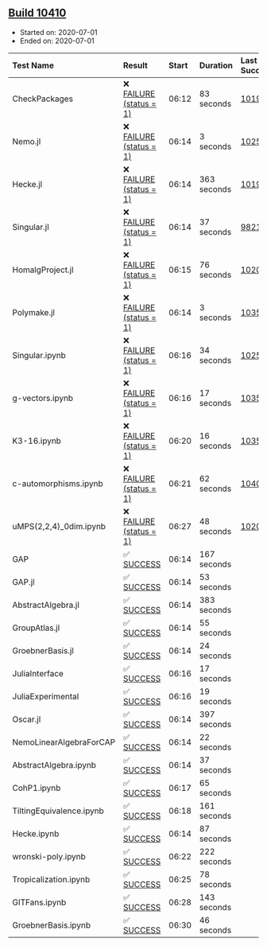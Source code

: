 ## [Build 10410](https://oscarci.mathematik.uni-kl.de/job/oscar/10410/)

* Started on: 2020-07-01
* Ended on: 2020-07-01

| Test Name    | Result | Start | Duration | Last Success | First Failure |
|:-------------|:-------|:------|:---------|:-------------|:--------------|
| CheckPackages | ❌ [FAILURE (status = 1)](https://oscarci.mathematik.uni-kl.de/job/oscar/10410/artifact/logs/build-10410/CheckPackages.log) | 06:12 | 83 seconds | [10197](https://oscarci.mathematik.uni-kl.de/job/oscar/10197/) | [10198](https://oscarci.mathematik.uni-kl.de/job/oscar/10198/) |
| Nemo.jl | ❌ [FAILURE (status = 1)](https://oscarci.mathematik.uni-kl.de/job/oscar/10410/artifact/logs/build-10410/Nemo.jl.log) | 06:14 | 3 seconds | [10252](https://oscarci.mathematik.uni-kl.de/job/oscar/10252/) | [10253](https://oscarci.mathematik.uni-kl.de/job/oscar/10253/) |
| Hecke.jl | ❌ [FAILURE (status = 1)](https://oscarci.mathematik.uni-kl.de/job/oscar/10410/artifact/logs/build-10410/Hecke.jl.log) | 06:14 | 363 seconds | [10197](https://oscarci.mathematik.uni-kl.de/job/oscar/10197/) | [10198](https://oscarci.mathematik.uni-kl.de/job/oscar/10198/) |
| Singular.jl | ❌ [FAILURE (status = 1)](https://oscarci.mathematik.uni-kl.de/job/oscar/10410/artifact/logs/build-10410/Singular.jl.log) | 06:14 | 37 seconds | [9821](https://oscarci.mathematik.uni-kl.de/job/oscar/9821/) | [9822](https://oscarci.mathematik.uni-kl.de/job/oscar/9822/) |
| HomalgProject.jl | ❌ [FAILURE (status = 1)](https://oscarci.mathematik.uni-kl.de/job/oscar/10410/artifact/logs/build-10410/HomalgProject.jl.log) | 06:15 | 76 seconds | [10209](https://oscarci.mathematik.uni-kl.de/job/oscar/10209/) | [10210](https://oscarci.mathematik.uni-kl.de/job/oscar/10210/) |
| Polymake.jl | ❌ [FAILURE (status = 1)](https://oscarci.mathematik.uni-kl.de/job/oscar/10410/artifact/logs/build-10410/Polymake.jl.log) | 06:14 | 3 seconds | [10356](https://oscarci.mathematik.uni-kl.de/job/oscar/10356/) | [10357](https://oscarci.mathematik.uni-kl.de/job/oscar/10357/) |
| Singular.ipynb | ❌ [FAILURE (status = 1)](https://oscarci.mathematik.uni-kl.de/job/oscar/10410/artifact/logs/build-10410/Singular.ipynb.log) | 06:16 | 34 seconds | [10252](https://oscarci.mathematik.uni-kl.de/job/oscar/10252/) | [10253](https://oscarci.mathematik.uni-kl.de/job/oscar/10253/) |
| g-vectors.ipynb | ❌ [FAILURE (status = 1)](https://oscarci.mathematik.uni-kl.de/job/oscar/10410/artifact/logs/build-10410/g-vectors.ipynb.log) | 06:16 | 17 seconds | [10356](https://oscarci.mathematik.uni-kl.de/job/oscar/10356/) | [10357](https://oscarci.mathematik.uni-kl.de/job/oscar/10357/) |
| K3-16.ipynb | ❌ [FAILURE (status = 1)](https://oscarci.mathematik.uni-kl.de/job/oscar/10410/artifact/logs/build-10410/K3-16.ipynb.log) | 06:20 | 16 seconds | [10356](https://oscarci.mathematik.uni-kl.de/job/oscar/10356/) | [10357](https://oscarci.mathematik.uni-kl.de/job/oscar/10357/) |
| c-automorphisms.ipynb | ❌ [FAILURE (status = 1)](https://oscarci.mathematik.uni-kl.de/job/oscar/10410/artifact/logs/build-10410/c-automorphisms.ipynb.log) | 06:21 | 62 seconds | [10409](https://oscarci.mathematik.uni-kl.de/job/oscar/10409/) | [10410](https://oscarci.mathematik.uni-kl.de/job/oscar/10410/) |
| uMPS(2,2,4)_0dim.ipynb | ❌ [FAILURE (status = 1)](https://oscarci.mathematik.uni-kl.de/job/oscar/10410/artifact/logs/build-10410/uMPS-2-2-4-_0dim.ipynb.log) | 06:27 | 48 seconds | [10209](https://oscarci.mathematik.uni-kl.de/job/oscar/10209/) | [10210](https://oscarci.mathematik.uni-kl.de/job/oscar/10210/) |
| GAP | ✅ [SUCCESS](https://oscarci.mathematik.uni-kl.de/job/oscar/10410/artifact/logs/build-10410/GAP.log) | 06:14 | 167 seconds |  |  |
| GAP.jl | ✅ [SUCCESS](https://oscarci.mathematik.uni-kl.de/job/oscar/10410/artifact/logs/build-10410/GAP.jl.log) | 06:14 | 53 seconds |  |  |
| AbstractAlgebra.jl | ✅ [SUCCESS](https://oscarci.mathematik.uni-kl.de/job/oscar/10410/artifact/logs/build-10410/AbstractAlgebra.jl.log) | 06:14 | 383 seconds |  |  |
| GroupAtlas.jl | ✅ [SUCCESS](https://oscarci.mathematik.uni-kl.de/job/oscar/10410/artifact/logs/build-10410/GroupAtlas.jl.log) | 06:14 | 55 seconds |  |  |
| GroebnerBasis.jl | ✅ [SUCCESS](https://oscarci.mathematik.uni-kl.de/job/oscar/10410/artifact/logs/build-10410/GroebnerBasis.jl.log) | 06:14 | 24 seconds |  |  |
| JuliaInterface | ✅ [SUCCESS](https://oscarci.mathematik.uni-kl.de/job/oscar/10410/artifact/logs/build-10410/JuliaInterface.log) | 06:16 | 17 seconds |  |  |
| JuliaExperimental | ✅ [SUCCESS](https://oscarci.mathematik.uni-kl.de/job/oscar/10410/artifact/logs/build-10410/JuliaExperimental.log) | 06:16 | 19 seconds |  |  |
| Oscar.jl | ✅ [SUCCESS](https://oscarci.mathematik.uni-kl.de/job/oscar/10410/artifact/logs/build-10410/Oscar.jl.log) | 06:14 | 397 seconds |  |  |
| NemoLinearAlgebraForCAP | ✅ [SUCCESS](https://oscarci.mathematik.uni-kl.de/job/oscar/10410/artifact/logs/build-10410/NemoLinearAlgebraForCAP.log) | 06:14 | 22 seconds |  |  |
| AbstractAlgebra.ipynb | ✅ [SUCCESS](https://oscarci.mathematik.uni-kl.de/job/oscar/10410/artifact/logs/build-10410/AbstractAlgebra.ipynb.log) | 06:14 | 37 seconds |  |  |
| CohP1.ipynb | ✅ [SUCCESS](https://oscarci.mathematik.uni-kl.de/job/oscar/10410/artifact/logs/build-10410/CohP1.ipynb.log) | 06:17 | 65 seconds |  |  |
| TiltingEquivalence.ipynb | ✅ [SUCCESS](https://oscarci.mathematik.uni-kl.de/job/oscar/10410/artifact/logs/build-10410/TiltingEquivalence.ipynb.log) | 06:18 | 161 seconds |  |  |
| Hecke.ipynb | ✅ [SUCCESS](https://oscarci.mathematik.uni-kl.de/job/oscar/10410/artifact/logs/build-10410/Hecke.ipynb.log) | 06:14 | 87 seconds |  |  |
| wronski-poly.ipynb | ✅ [SUCCESS](https://oscarci.mathematik.uni-kl.de/job/oscar/10410/artifact/logs/build-10410/wronski-poly.ipynb.log) | 06:22 | 222 seconds |  |  |
| Tropicalization.ipynb | ✅ [SUCCESS](https://oscarci.mathematik.uni-kl.de/job/oscar/10410/artifact/logs/build-10410/Tropicalization.ipynb.log) | 06:25 | 78 seconds |  |  |
| GITFans.ipynb | ✅ [SUCCESS](https://oscarci.mathematik.uni-kl.de/job/oscar/10410/artifact/logs/build-10410/GITFans.ipynb.log) | 06:28 | 143 seconds |  |  |
| GroebnerBasis.ipynb | ✅ [SUCCESS](https://oscarci.mathematik.uni-kl.de/job/oscar/10410/artifact/logs/build-10410/GroebnerBasis.ipynb.log) | 06:30 | 46 seconds |  |  |
